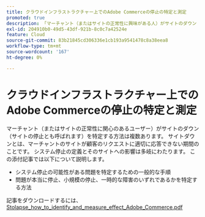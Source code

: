 ```yaml
---
title: クラウドインフラストラクチャー上でのAdobe Commerceの停止の特定と測定
promoted: true
description: 「マーチャント（またはサイトの正常性に興味がある人）がサイトのダウン（サイトの停止とも呼ばれます）を特定する方法は複数あります。 サイトダウンとは、マーチャントのサイトが顧客のリクエストに適切に応答できない期間のことです。 システム停止の定義とそのサイトへの影響は多岐にわたります。 別添の記事には以下の内容が記述されている。
exl-id: 204910b0-49d5-43df-921b-8c0c7a42524e
feature: Cloud
source-git-commit: 83b21845cd306336e1cb193a9541478c8a38eea8
workflow-type: tm+mt
source-wordcount: '167'
ht-degree: 0%

---
```


# クラウドインフラストラクチャー上でのAdobe Commerceの停止の特定と測定

マーチャント（またはサイトの正常性に関心のあるユーザー）がサイトのダウン（サイトの停止とも呼ばれます）を特定する方法は複数あります。 サイトダウンとは、マーチャントのサイトが顧客のリクエストに適切に応答できない期間のことです。 システム停止の定義とそのサイトへの影響は多岐にわたります。 この添付記事では以下について説明します。

* システム停止の可能性がある問題を特定するための一般的な手順
* 問題が本当に停止、小規模の停止、一時的な障害のいずれであるかを特定する方法

記事をダウンロードするには、 [Stolapse_how_to_identify_and_measure_effect_Adobe_Commerce.pdf](assets/Outages_how_to_identify_and_measure_effect_Adobe_Commerce.pdf)

